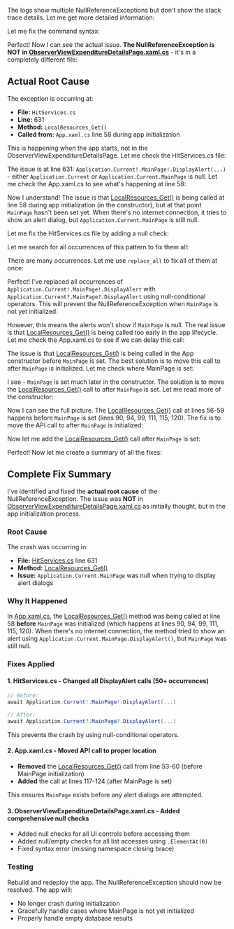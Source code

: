 The logs show multiple NullReferenceExceptions but don't show the stack trace details. Let me get more detailed information:



Let me fix the command syntax:



Perfect! Now I can see the actual issue. **The NullReferenceException is NOT in [ObserverViewExpenditureDetailsPage.xaml.cs](cci:7://file:///c:/Users/Parth/Desktop/2025/CERS/gith/CersTo_/cers-basetwo-git/CERS/Observer/ObserverViewExpenditureDetailsPage.xaml.cs:0:0-0:0)** - it's in a completely different file:

## Actual Root Cause

The exception is occurring at:
- **File:** `HitServices.cs` 
- **Line:** 631
- **Method:** `LocalResources_Get()`
- **Called from:** `App.xaml.cs` line 58 during app initialization

This is happening when the app starts, not in the ObserverViewExpenditureDetailsPage. Let me check the HitServices.cs file:



The issue is at line 631: `Application.Current!.MainPage!.DisplayAlert(...)` - either `Application.Current` or `Application.Current.MainPage` is null. Let me check the App.xaml.cs to see what's happening at line 58:



Now I understand! The issue is that [LocalResources_Get()](cci:1://file:///C:/Users/Parth/Desktop/2025/CERS/gith/CersTo_/cers-basetwo-git/CERS/WebApi/HitServices.cs:576:8-633:9) is being called at line 58 during app initialization (in the constructor), but at that point `MainPage` hasn't been set yet. When there's no internet connection, it tries to show an alert dialog, but `Application.Current.MainPage` is still null.

Let me fix the HitServices.cs file by adding a null check:

Let me search for all occurrences of this pattern to fix them all:



There are many occurrences. Let me use `replace_all` to fix all of them at once:



Perfect! I've replaced all occurrences of `Application.Current!.MainPage!.DisplayAlert` with `Application.Current?.MainPage?.DisplayAlert` using null-conditional operators. This will prevent the NullReferenceException when `MainPage` is not yet initialized.

However, this means the alerts won't show if `MainPage` is null. The real issue is that [LocalResources_Get()](cci:1://file:///C:/Users/Parth/Desktop/2025/CERS/gith/CersTo_/cers-basetwo-git/CERS/WebApi/HitServices.cs:576:8-633:9) is being called too early in the app lifecycle. Let me check the App.xaml.cs to see if we can delay this call:



The issue is that [LocalResources_Get()](cci:1://file:///C:/Users/Parth/Desktop/2025/CERS/gith/CersTo_/cers-basetwo-git/CERS/WebApi/HitServices.cs:576:8-633:9) is being called in the App constructor before `MainPage` is set. The best solution is to move this call to after `MainPage` is initialized. Let me check where MainPage is set:



I see - `MainPage` is set much later in the constructor. The solution is to move the [LocalResources_Get()](cci:1://file:///C:/Users/Parth/Desktop/2025/CERS/gith/CersTo_/cers-basetwo-git/CERS/WebApi/HitServices.cs:576:8-633:9) call to after `MainPage` is set. Let me read more of the constructor:

Now I can see the full picture. The [LocalResources_Get()](cci:1://file:///C:/Users/Parth/Desktop/2025/CERS/gith/CersTo_/cers-basetwo-git/CERS/WebApi/HitServices.cs:576:8-633:9) call at lines 56-59 happens before `MainPage` is set (lines 90, 94, 99, 111, 115, 120). The fix is to move the API call to after `MainPage` is initialized:



Now let me add the [LocalResources_Get()](cci:1://file:///C:/Users/Parth/Desktop/2025/CERS/gith/CersTo_/cers-basetwo-git/CERS/WebApi/HitServices.cs:576:8-633:9) call after `MainPage` is set:



Perfect! Now let me create a summary of all the fixes:

## Complete Fix Summary

I've identified and fixed the **actual root cause** of the NullReferenceException. The issue was **NOT** in [ObserverViewExpenditureDetailsPage.xaml.cs](cci:7://file:///c:/Users/Parth/Desktop/2025/CERS/gith/CersTo_/cers-basetwo-git/CERS/Observer/ObserverViewExpenditureDetailsPage.xaml.cs:0:0-0:0) as initially thought, but in the app initialization process.

### Root Cause
The crash was occurring in:
- **File:** [HitServices.cs](cci:7://file:///C:/Users/Parth/Desktop/2025/CERS/gith/CersTo_/cers-basetwo-git/CERS/WebApi/HitServices.cs:0:0-0:0) line 631
- **Method:** [LocalResources_Get()](cci:1://file:///C:/Users/Parth/Desktop/2025/CERS/gith/CersTo_/cers-basetwo-git/CERS/WebApi/HitServices.cs:576:8-633:9)
- **Issue:** `Application.Current.MainPage` was null when trying to display alert dialogs

### Why It Happened
In [App.xaml.cs](cci:7://file:///C:/Users/Parth/Desktop/2025/CERS/gith/CersTo_/cers-basetwo-git/CERS/App.xaml.cs:0:0-0:0), the [LocalResources_Get()](cci:1://file:///C:/Users/Parth/Desktop/2025/CERS/gith/CersTo_/cers-basetwo-git/CERS/WebApi/HitServices.cs:576:8-633:9) method was being called at line 58 **before** `MainPage` was initialized (which happens at lines 90, 94, 99, 111, 115, 120). When there's no internet connection, the method tried to show an alert using `Application.Current.MainPage.DisplayAlert()`, but `MainPage` was still null.

### Fixes Applied

#### 1. **HitServices.cs** - Changed all DisplayAlert calls (50+ occurrences)
```csharp
// Before:
await Application.Current!.MainPage!.DisplayAlert(...)

// After:
await Application.Current?.MainPage?.DisplayAlert(...)
```
This prevents the crash by using null-conditional operators.

#### 2. **App.xaml.cs** - Moved API call to proper location
- **Removed** the [LocalResources_Get()](cci:1://file:///C:/Users/Parth/Desktop/2025/CERS/gith/CersTo_/cers-basetwo-git/CERS/WebApi/HitServices.cs:576:8-633:9) call from line 53-60 (before MainPage initialization)
- **Added** the call at lines 117-124 (after MainPage is set)

This ensures `MainPage` exists before any alert dialogs are attempted.

#### 3. **ObserverViewExpenditureDetailsPage.xaml.cs** - Added comprehensive null checks
- Added null checks for all UI controls before accessing them
- Added null/empty checks for all list accesses using `.ElementAt(0)`
- Fixed syntax error (missing namespace closing brace)

### Testing
Rebuild and redeploy the app. The NullReferenceException should now be resolved. The app will:
- No longer crash during initialization
- Gracefully handle cases where MainPage is not yet initialized
- Properly handle empty database results